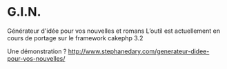 # G.I.N.
Générateur d'idée pour vos nouvelles et romans
L’outil est actuellement en cours de portage sur le framework cakephp 3.2 

Une démonstration ?
http://www.stephanedary.com/generateur-didee-pour-vos-nouvelles/
